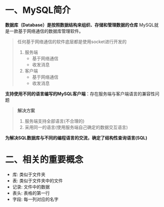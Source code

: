 # 一、MySQL简介
**数据库（Database）是按照数据结构来组织、存储和管理数据的仓库**
MySQL就是一款基于网络通信的数据库管理软件。
> 任何基于网络通信的软件底层都是使用socket进行开发的
> 1. 服务端
>     * 基于网络通信
>     * 收发消息
> 2. 客户端
>     * 基于网络通信
>     * 收发消息

**支持使用不同的语言编写的MySQL客户端**：存在服务端与客户端语言的兼容性问题
> **解决方案**
> 1. 服务端支持全部语言(不合理的)
> 2. 采用同一的语言(使用服务端自己确定的数据交互语言)

**为解决SQL数据库与不同的编程语言的交流，确定了结构性查询语言(SQL)**

# 二、相关的重要概念
* 库: 类似于文件夹
* 表: 类似于文件夹中的文件
* 记录: 文件中的数据
* 表头: 表格的第一行
* 字段: 每一列对应的名字
